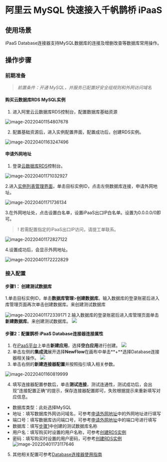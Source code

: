 # 阿里云 MySQL 快速接入千帆鹊桥 iPaaS
## 使用场景
iPaaS Database连接器支持MySQL数据库的连接及增删改查等数据库常用操作。
## 操作步骤
### 前期准备
> *前置条件：开通 MySQL，并服务已配置好安全组规则和外网访问域名* 
#### 购买云数据库RDS MySQL实例

1. 进入阿里云云数据库RDS控制台，配置数据库基础资源

![image-20220401154807678](https://qcloudimg.tencent-cloud.cn/raw/3e39baa4b791286f3c9204384c75cde2.png)

2. 配置基础资源后，进入实例配置界面，配置成功后，创建RDS实例。[](id:method3)

![image-20220401163247496](https://qcloudimg.tencent-cloud.cn/raw/24b1b417472b4c1ae8dd909b862823ee.png)

#### 申请外网地址
1. 登录[云数据库RDS](https://rdsnext.console.aliyun.com/rdsList/cn-hangzhou/basic)控制台。

![image-20220401171032927](https://qcloudimg.tencent-cloud.cn/raw/3de92afb2688f7624053f74476598e77.png)

2.进入[实例列表管理界面](https://rdsnext.console.aliyun.com/rdsList/cn-hangzhou/basic)，单击目标实例ID，点击左侧数据库连接，申请外网地址。[](id:method1)

![image-20220401171736134](https://qcloudimg.tencent-cloud.cn/raw/e52478045d942c7e0328c8ce427bb55e.png)

3.在外网地址处，点击设置白名单，设置iPaaS出口IP白名单。设置为0.0.0.0/0即可。
>! 若需配置指定的iPaaS出口IP访问，请提工单联系。

![image-20220401172827122](https://qcloudimg.tencent-cloud.cn/raw/c0ec4b8b8cc8e6a271a1449fd61a3ada.png)

4.设置成功后，会显示外网地址。

![image-20220401172222829](https://qcloudimg.tencent-cloud.cn/raw/f29786f1dd13e06f72df34205e30bcd0.png)


### 接入配置
#### 步骤1： 创建测试数据库[](id:method2)

1.单击目标实例ID，单击**数据库管理**>**创建数据库**。输入数据库的登录账密后进入库管理页面再次单击创建数据库。来创建测试数据库

![image-20220401172339171](https://qcloudimg.tencent-cloud.cn/raw/71b982a76b62f03cf8dbb83b628b7864.png)
2.输入数据库的登录账密后进入库管理页面单击**新建数据库**。来创建测试数据库。
![](https://qcloudimg.tencent-cloud.cn/raw/03107f7b88d768dc7483372cc7349fa8.png)
#### 步骤2：配置鹊桥 iPaaS Database连接器连接属性

1. 在[iPaaS平台](https://console.cloud.tencent.com/ipaas)上单击**新建应用**，选择**空白应用**进行创建。
![](https://qcloudimg.tencent-cloud.cn/raw/f0e3a02558a61e6168e4a6c993931820.png)
2. 单击左侧的**集成流**展开选择**NewFlow**在画布中单击**+**选择Database连接器相关操作。
![](https://qcloudimg.tencent-cloud.cn/raw/d9c19f62caa7e148b330f90c69ee6a5f.png)
3. 单击右侧的**新建连接器配置**并按照指引填入相关参数。

![image-20220401160819999](https://qcloudimg.tencent-cloud.cn/raw/14e0018d4398c500a088685161920d57.png)

4. 填写连接器配置参数后，单击**测试连接**，测试连通性，测试成功后，会出现”连接配置正确“的提示，保存连接器配置即可，失败根据提示来重新填写对应信息。

 - 数据库类型：此处选择MySQL
 - 地址：填写数据库外网访问域名，可参考[申请外网地址](#method1)中的外网地址进行填写
 - 端口号：填写数据库访问端口号，可参考[申请外网地址](#method1)中的端口号进行填写
 - 数据库：填写[步骤1](#method2)中创建的测试数据库名称
 - 用户名：填写购买时设置的用户名称，可参考[创建RDS实例](#method3)
 - 密码：填写购买时设置的用户密码，可参考[创建RDS实例](#method3)
![image-20220401173117646](https://qcloudimg.tencent-cloud.cn/raw/92396a18fa8aeb3a5ed50effb612dec0.png)
5. 其他相关配置可参考[Database连接器使用指南](https://cloud.tencent.com/document/product/1270/55449)

